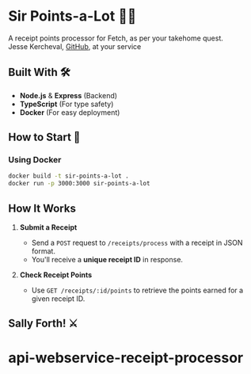 # Sir Points-a-Lot 🏰👑

A receipt points processor for Fetch, as per your takehome quest. <br />
Jesse Kercheval, [GitHub](https://github.com/jessekerch/), at your service

## Built With 🛠️

- **Node.js** & **Express** (Backend)
- **TypeScript** (For type safety)
- **Docker** (For easy deployment)

## How to Start 🏹

### **Using Docker**

```sh
docker build -t sir-points-a-lot .
docker run -p 3000:3000 sir-points-a-lot
```

## How It Works

1. **Submit a Receipt**

   - Send a `POST` request to `/receipts/process` with a receipt in JSON format.
   - You'll receive a **unique receipt ID** in response.

2. **Check Receipt Points**
   - Use `GET /receipts/:id/points` to retrieve the points earned for a given receipt ID.

## Sally Forth! ⚔️
# api-webservice-receipt-processor
